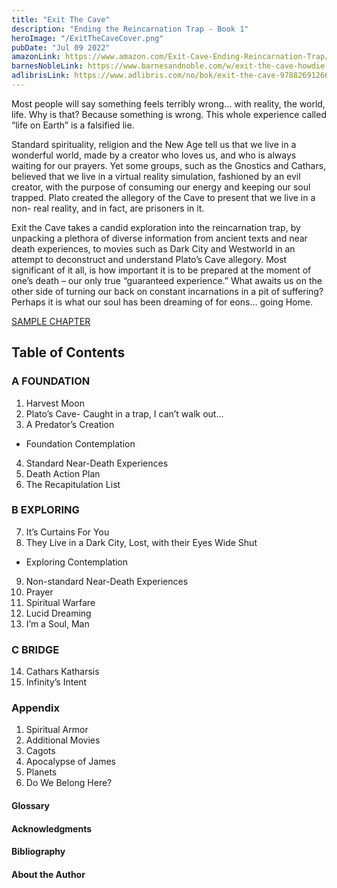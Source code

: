 ```yaml
---
title: "Exit The Cave"
description: "Ending the Reincarnation Trap - Book 1"
heroImage: "/ExitTheCaveCover.png"
pubDate: "Jul 09 2022"
amazonLink: https://www.amazon.com/Exit-Cave-Ending-Reincarnation-Trap/dp/8269126632/ref=sr_1_2?qid=1688580544&refinements=p_27%3AHowdie+Mickoski&s=books&sr=1-2
barnesNobleLink: https://www.barnesandnoble.com/w/exit-the-cave-howdie-mickoski/1142655138
adlibrisLink: https://www.adlibris.com/no/bok/exit-the-cave-9788269126631?gclid=CjwKCAjwov6hBhBsEiwAvrvN6HlWpNF9sYNYxcPz4azTBHlzL9RQ3ySx39IfBDmpjSFTHvjr7g-hQhoCG2AQAvD_BwE
---
```


Most people will say something feels terribly wrong… with reality, the world, life. Why is that? Because something is wrong. This whole experience called “life on Earth” is a falsified lie.

Standard spirituality, religion and the New Age tell us that we live in a wonderful world, made by a creator who loves us, and who is always waiting for our prayers. Yet some groups, such as the Gnostics and Cathars, believed that we live in a virtual reality simulation, fashioned by an evil creator, with the purpose of consuming our energy and keeping our soul trapped. Plato created the allegory of the Cave to present that we live in a non- real reality, and in fact, are prisoners in it.

Exit the Cave takes a candid exploration into the reincarnation trap, by unpacking a plethora of diverse information from ancient texts and near death experiences, to movies such as Dark City and Westworld in an attempt to deconstruct and understand Plato’s Cave allegory. Most significant of it all, is how important it is to be prepared at the moment of one’s death – our only true “guaranteed experience.” What awaits us on the other side of turning our back on constant incarnations in a pit of suffering? Perhaps it is what our soul has been dreaming of for eons… going Home.

[SAMPLE CHAPTER](<https://coachtestprep.s3.amazonaws.com/direct-uploads/user-320952/59e0eff7-bd58-46b2-800b-83079fc73afe/SAMPLE%20CHAPTER%20(Exit%20the%20Cave).pdf>)

## Table of Contents

### A FOUNDATION

1. Harvest Moon
2. Plato’s Cave- Caught in a trap, I can’t walk out...
3. A Predator’s Creation

- Foundation Contemplation

4. Standard Near-Death Experiences
5. Death Action Plan
6. The Recapitulation List

### B EXPLORING

7. It’s Curtains For You
8. They Live in a Dark City, Lost, with their Eyes Wide Shut

- Exploring Contemplation

9. Non-standard Near-Death Experiences
10. Prayer
11. Spiritual Warfare
12. Lucid Dreaming
13. I’m a Soul, Man

### C BRIDGE

14. Cathars Katharsis
15. Infinity’s Intent

### Appendix

1. Spiritual Armor
2. Additional Movies
3. Cagots
4. Apocalypse of James
5. Planets
6. Do We Belong Here?

#### Glossary

#### Acknowledgments

#### Bibliography

#### About the Author
